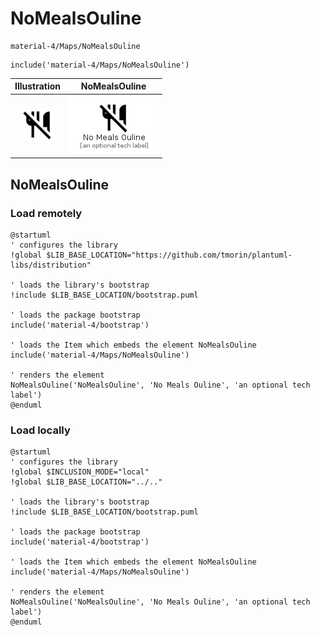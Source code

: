 # NoMealsOuline


```text
material-4/Maps/NoMealsOuline
```

```text
include('material-4/Maps/NoMealsOuline')
```



| Illustration | NoMealsOuline |
| :---: | :---: |
| ![illustration for Illustration](../../material-4/Maps/NoMealsOuline.png) | ![illustration for NoMealsOuline](../../material-4/Maps/NoMealsOuline.Local.png) |




## NoMealsOuline

### Load remotely
```plantuml
@startuml
' configures the library
!global $LIB_BASE_LOCATION="https://github.com/tmorin/plantuml-libs/distribution"

' loads the library's bootstrap
!include $LIB_BASE_LOCATION/bootstrap.puml

' loads the package bootstrap
include('material-4/bootstrap')

' loads the Item which embeds the element NoMealsOuline
include('material-4/Maps/NoMealsOuline')

' renders the element
NoMealsOuline('NoMealsOuline', 'No Meals Ouline', 'an optional tech label')
@enduml
```

### Load locally
```plantuml
@startuml
' configures the library
!global $INCLUSION_MODE="local"
!global $LIB_BASE_LOCATION="../.."

' loads the library's bootstrap
!include $LIB_BASE_LOCATION/bootstrap.puml

' loads the package bootstrap
include('material-4/bootstrap')

' loads the Item which embeds the element NoMealsOuline
include('material-4/Maps/NoMealsOuline')

' renders the element
NoMealsOuline('NoMealsOuline', 'No Meals Ouline', 'an optional tech label')
@enduml
```


